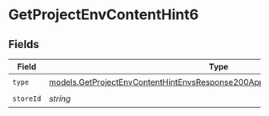 # GetProjectEnvContentHint6


## Fields

| Field                                                                                                                                                                | Type                                                                                                                                                                 | Required                                                                                                                                                             | Description                                                                                                                                                          |
| -------------------------------------------------------------------------------------------------------------------------------------------------------------------- | -------------------------------------------------------------------------------------------------------------------------------------------------------------------- | -------------------------------------------------------------------------------------------------------------------------------------------------------------------- | -------------------------------------------------------------------------------------------------------------------------------------------------------------------- |
| `type`                                                                                                                                                               | [models.GetProjectEnvContentHintEnvsResponse200ApplicationJSONResponseBodyType](../models/getprojectenvcontenthintenvsresponse200applicationjsonresponsebodytype.md) | :heavy_check_mark:                                                                                                                                                   | N/A                                                                                                                                                                  |
| `storeId`                                                                                                                                                            | *string*                                                                                                                                                             | :heavy_check_mark:                                                                                                                                                   | N/A                                                                                                                                                                  |